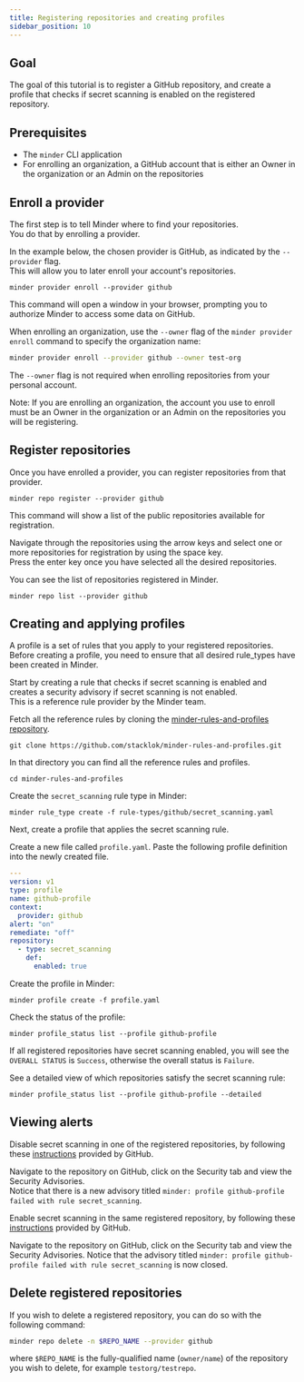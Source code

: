 ```yaml
---
title: Registering repositories and creating profiles
sidebar_position: 10
---
```


## Goal
The goal of this tutorial is to register a GitHub repository, and create a profile that checks if secret scanning
is enabled on the registered repository.

## Prerequisites

* The `minder` CLI application
* For enrolling an organization, a GitHub account that is either an Owner in the organization or an Admin on the repositories

## Enroll a provider
The first step is to tell Minder where to find your repositories.  
You do that by enrolling a provider.

In the example below, the chosen provider is GitHub, as indicated by the `--provider` flag.  
This will allow you to later enroll your account's repositories.

```
minder provider enroll --provider github
```

This command will open a window in your browser, prompting you to authorize Minder to access some data on GitHub.

When enrolling an organization, use the `--owner` flag of the `minder provider enroll` command to specify the organization name:
```bash
minder provider enroll --provider github --owner test-org
```
The `--owner` flag is not required when enrolling repositories from your personal account.

Note: If you are enrolling an organization, the account you use to enroll must be an Owner in the organization
or an Admin on the repositories you will be registering.

## Register repositories
Once you have enrolled a provider, you can register repositories from that provider.

```
minder repo register --provider github
```
This command will show a list of the public repositories available for registration.

Navigate through the repositories using the arrow keys and select one or more repositories for registration 
by using the space key.  
Press the enter key once you have selected all the desired repositories.

You can see the list of repositories registered in Minder.
```
minder repo list --provider github
```

## Creating and applying profiles
A profile is a set of rules that you apply to your registered repositories.
Before creating a profile, you need to ensure that all desired rule_types have been created in Minder.

Start by creating a rule that checks if secret scanning is enabled and creates a security advisory 
if secret scanning is not enabled.  
This is a reference rule provider by the Minder team.

Fetch all the reference rules by cloning the [minder-rules-and-profiles repository](https://github.com/stacklok/minder-rules-and-profiles).

```
git clone https://github.com/stacklok/minder-rules-and-profiles.git
```

In that directory you can find all the reference rules and profiles.
```
cd minder-rules-and-profiles
```

Create the `secret_scanning` rule type in Minder:
```
minder rule_type create -f rule-types/github/secret_scanning.yaml
```

Next, create a profile that applies the secret scanning rule.

Create a new file called `profile.yaml`.
Paste the following profile definition into the newly created file.

```yaml
---
version: v1
type: profile
name: github-profile
context:
  provider: github
alert: "on"
remediate: "off"
repository:
  - type: secret_scanning
    def:
      enabled: true
```

Create the profile in Minder:
```
minder profile create -f profile.yaml
```

Check the status of the profile:
```
minder profile_status list --profile github-profile
```
If all registered repositories have secret scanning enabled, you will see the `OVERALL STATUS` is `Success`, otherwise the 
overall status is `Failure`.

See a detailed view of which repositories satisfy the secret scanning rule:
```
minder profile_status list --profile github-profile --detailed
```

## Viewing alerts

Disable secret scanning in one of the registered repositories, by following these 
[instructions](https://docs.github.com/en/code-security/secret-scanning/configuring-secret-scanning-for-your-repositories)
provided by GitHub.

Navigate to the repository on GitHub, click on the Security tab and view the Security Advisories.  
Notice that there is a new advisory titled `minder: profile github-profile failed with rule secret_scanning`.

Enable secret scanning in the same registered repository, by following these
[instructions](https://docs.github.com/en/code-security/secret-scanning/configuring-secret-scanning-for-your-repositories)
provided by GitHub.

Navigate to the repository on GitHub, click on the Security tab and view the Security Advisories.
Notice that the advisory titled `minder: profile github-profile failed with rule secret_scanning` is now closed.

## Delete registered repositories
If you wish to delete a registered repository, you can do so with the following command:
```bash
minder repo delete -n $REPO_NAME --provider github
```
where `$REPO_NAME` is the fully-qualified name (`owner/name`) of the repository you wish to delete, for example `testorg/testrepo`.
